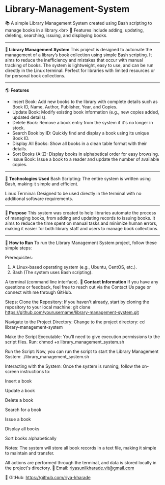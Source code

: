 # Library-Management-System
📚 A simple Library Management System created using Bash scripting to manage books in a library.&lt;br> 📄 Features include adding, updating, deleting, searching, issuing, and displaying books.
<hr>
🌿<b> Library Management System</b>
This project is designed to automate the management of a library’s book collection using simple Bash scripting. It aims to reduce the inefficiency and mistakes that occur with manual tracking of books. The system is lightweight, easy to use, and can be run directly in the Linux terminal. Perfect for libraries with limited resources or for personal book collections.
<hr>

🌎 <b>Features</b>
<ul>
<li>Insert Book: Add new books to the library with complete details such as Book ID, Name, Author, Publisher, Year, and Copies.</li>

<li>Update Book: Modify existing book information (e.g., new copies added, updated details).</li>

<li>Delete Book: Remove a book entry from the system if it's no longer in stock.</li>

<li>Search Book by ID: Quickly find and display a book using its unique Book ID.</li>

<li>Display All Books: Show all books in a clean table format with their details.</li>

<li>Sort Books (A-Z): Display books in alphabetical order for easy browsing.</li>

<li>Issue Book: Issue a book to a reader and update the number of available copies.</li>

</ul>
<hr>

🔧 <b>Technologies Used</b>
Bash Scripting: The entire system is written using Bash, making it simple and efficient.

Linux Terminal: Designed to be used directly in the terminal with no additional software requirements.
<hr>

🎯<b> Purpose</b>
This system was created to help libraries automate the process of managing books, from adding and updating records to issuing books. It aims to reduce the time spent on manual tasks and minimize human errors, making it easier for both library staff and users to manage book collections.
<hr>

📝 <b>How to Run</b>
To run the Library Management System project, follow these simple steps:

Prerequisites:
1. A Linux-based operating system (e.g., Ubuntu, CentOS, etc.).<br>
2. Bash (The system uses Bash scripting).

A terminal (command line interface).
📩 <b>Contact Information</b>
If you have any questions or feedback, feel free to reach out via the Contact Us page or connect with me through GitHub.

Steps:
Clone the Repository:
If you haven't already, start by cloning the repository to your local machine:
git clone https://github.com/yourusername/library-management-system.git

Navigate to the Project Directory:
Change to the project directory:
cd library-management-system



Make the Script Executable:
You’ll need to give execution permissions to the script files. Run:
chmod +x library_management_system.sh


Run the Script:
Now, you can run the script to start the Library Management System:
./library_management_system.sh

Interacting with the System:
Once the system is running, follow the on-screen instructions to:

Insert a book

Update a book

Delete a book

Search for a book

Issue a book

Display all books

Sort books alphabetically


Notes:
The system will store all book records in a text file, making it simple to maintain and transfer.

All actions are performed through the terminal, and data is stored locally in the project's directory.
📧 Email: riyasunilkharade.vit@gmail.com

🔗 GitHub: https://github.com/riya-kharade

